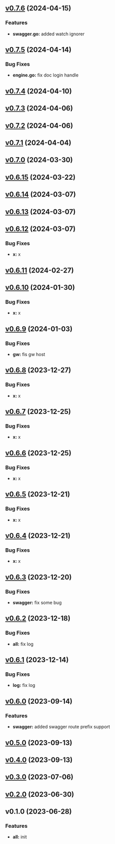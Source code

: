 
<a name="v0.7.6"></a>
## [v0.7.6](https://8.140.161.172/wangsb/wgateway/compare/v0.7.5...v0.7.6) (2024-04-15)

### Features

* **swagger.go:** added watch ignorer


<a name="v0.7.5"></a>
## [v0.7.5](https://8.140.161.172/wangsb/wgateway/compare/v0.7.4...v0.7.5) (2024-04-14)

### Bug Fixes

* **engine.go:** fix doc login handle


<a name="v0.7.4"></a>
## [v0.7.4](https://8.140.161.172/wangsb/wgateway/compare/v0.7.3...v0.7.4) (2024-04-10)


<a name="v0.7.3"></a>
## [v0.7.3](https://8.140.161.172/wangsb/wgateway/compare/v0.7.2...v0.7.3) (2024-04-06)


<a name="v0.7.2"></a>
## [v0.7.2](https://8.140.161.172/wangsb/wgateway/compare/v0.7.1...v0.7.2) (2024-04-06)


<a name="v0.7.1"></a>
## [v0.7.1](https://8.140.161.172/wangsb/wgateway/compare/v0.7.0...v0.7.1) (2024-04-04)


<a name="v0.7.0"></a>
## [v0.7.0](https://8.140.161.172/wangsb/wgateway/compare/v0.6.15...v0.7.0) (2024-03-30)


<a name="v0.6.15"></a>
## [v0.6.15](https://8.140.161.172/wangsb/wgateway/compare/v0.6.14...v0.6.15) (2024-03-22)


<a name="v0.6.14"></a>
## [v0.6.14](https://8.140.161.172/wangsb/wgateway/compare/v0.6.13...v0.6.14) (2024-03-07)


<a name="v0.6.13"></a>
## [v0.6.13](https://8.140.161.172/wangsb/wgateway/compare/v0.6.12...v0.6.13) (2024-03-07)


<a name="v0.6.12"></a>
## [v0.6.12](https://8.140.161.172/wangsb/wgateway/compare/v0.6.11...v0.6.12) (2024-03-07)

### Bug Fixes

* **x:** x


<a name="v0.6.11"></a>
## [v0.6.11](https://8.140.161.172/wangsb/wgateway/compare/v0.6.10...v0.6.11) (2024-02-27)


<a name="v0.6.10"></a>
## [v0.6.10](https://8.140.161.172/wangsb/wgateway/compare/v0.6.9...v0.6.10) (2024-01-30)

### Bug Fixes

* **x:** x


<a name="v0.6.9"></a>
## [v0.6.9](https://8.140.161.172/wangsb/wgateway/compare/v0.6.8...v0.6.9) (2024-01-03)

### Bug Fixes

* **gw:** fis gw host


<a name="v0.6.8"></a>
## [v0.6.8](https://8.140.161.172/wangsb/wgateway/compare/v0.6.7...v0.6.8) (2023-12-27)

### Bug Fixes

* **x:** x


<a name="v0.6.7"></a>
## [v0.6.7](https://8.140.161.172/wangsb/wgateway/compare/v0.6.6...v0.6.7) (2023-12-25)

### Bug Fixes

* **x:** x


<a name="v0.6.6"></a>
## [v0.6.6](https://8.140.161.172/wangsb/wgateway/compare/v0.6.5...v0.6.6) (2023-12-25)

### Bug Fixes

* **x:** x


<a name="v0.6.5"></a>
## [v0.6.5](https://8.140.161.172/wangsb/wgateway/compare/v0.6.4...v0.6.5) (2023-12-21)

### Bug Fixes

* **x:** x


<a name="v0.6.4"></a>
## [v0.6.4](https://8.140.161.172/wangsb/wgateway/compare/v0.6.3...v0.6.4) (2023-12-21)

### Bug Fixes

* **x:** x


<a name="v0.6.3"></a>
## [v0.6.3](https://8.140.161.172/wangsb/wgateway/compare/v0.6.2...v0.6.3) (2023-12-20)

### Bug Fixes

* **swagger:** fix some bug


<a name="v0.6.2"></a>
## [v0.6.2](https://8.140.161.172/wangsb/wgateway/compare/v0.6.1...v0.6.2) (2023-12-18)

### Bug Fixes

* **all:** fix log


<a name="v0.6.1"></a>
## [v0.6.1](https://8.140.161.172/wangsb/wgateway/compare/v0.6.0...v0.6.1) (2023-12-14)

### Bug Fixes

* **log:** fix log


<a name="v0.6.0"></a>
## [v0.6.0](https://8.140.161.172/wangsb/wgateway/compare/v0.5.0...v0.6.0) (2023-09-14)

### Features

* **swagger:** added swagger route prefix support


<a name="v0.5.0"></a>
## [v0.5.0](https://8.140.161.172/wangsb/wgateway/compare/v0.4.0...v0.5.0) (2023-09-13)


<a name="v0.4.0"></a>
## [v0.4.0](https://8.140.161.172/wangsb/wgateway/compare/v0.3.0...v0.4.0) (2023-09-13)


<a name="v0.3.0"></a>
## [v0.3.0](https://8.140.161.172/wangsb/wgateway/compare/v0.2.0...v0.3.0) (2023-07-06)


<a name="v0.2.0"></a>
## [v0.2.0](https://8.140.161.172/wangsb/wgateway/compare/v0.1.0...v0.2.0) (2023-06-30)


<a name="v0.1.0"></a>
## v0.1.0 (2023-06-28)

### Features

* **all:** init

